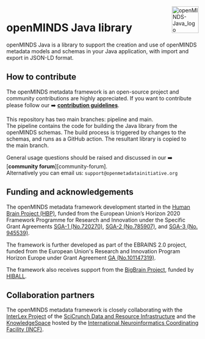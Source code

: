 <a href="docs/_static/openMINDS-logos/openMINDS-Java_logo_light.png">
  <picture>
    <source media="(prefers-color-scheme: dark)" srcset="docs/_static/openMINDS-logos/openMINDS-Java_logo_dark.png">
    <source media="(prefers-color-scheme: light)" srcset="docs/_static/openMINDS-logos/openMINDS-Java_logo_light.png">
    <img alt="openMINDS-Java_logo" src="docs/_static/openMINDS-logos/openMINDS-Java_logo_light.png" title="Logo created by Schlegel, Zehl, and Hagen Blixhavn." align="right" height="70">
  </picture>
</a>

# openMINDS Java library

openMINDS Java is a library to support the creation and use of openMINDS metadata models and schemas in your Java application, with import and export in JSON-LD format.

## How to contribute

The openMINDS metadata framework is an open-source project and community contributions are highly appreciated. If you want to contribute please follow our :arrow_right: [**contribution guidelines**][contribution-url].

This repository has two main branches: pipeline and main. The pipeline contains the code for building the Java library from the openMINDS schemas. The build process is triggered by changes to the schemas, and runs as a GitHub action. The resultant library is copied to the main branch.

General usage questions should be raised and discussed in our :arrow_right: [**community forum**][community-forum].  
Alternatively you can email us: `support@openmetadatainitiative.org`

## Funding and acknowledgements

The openMINDS metadata framework development started in the [Human Brain Project (HBP)][hbp-website], funded from the European Union’s Horizon 2020 Framework Programme for Research and Innovation under the Specific Grant Agreements [SGA-1 (No.720270)][hbp-sga1-doi], [SGA-2 (No.785907)][hbp-sga2-doi], and [SGA-3 (No. 945539)][hbp-sga3-doi]. 

The framework is further developed as part of the EBRAINS 2.0 project, funded from the European Union's Research and Innovation Program Horizon Europe under Grant Agreement [GA (No.101147319)][ebrains2-doi].

The framework also receives support from the [BigBrain Project](https://bigbrainproject.org/), funded by [HIBALL][hiball-url].

## Collaboration partners

The openMINDS metadata framework is closely collaborating with the [InterLex Project][interlex-dashboard] of the [SciCrunch Data and Resource Infrastructure][scicrunch-website] and the [KnowledgeSpace][ks-website] hosted by the [International Neuroinformatics Coordinating Facility (INCF)][incf-website].

[contributors-url]: https://github.com/openMetadataInitiative/openMINDS_Java/graphs/contributors
[contributors-shield]: https://img.shields.io/github/contributors/openMetadataInitiative/openMINDS_Java
[license-url]: https://raw.githubusercontent.com/openMetadataInitiative/openMINDS_Java/main/LICENSE
[license-shield]: https://img.shields.io/github/license/openMetadataInitiative/openMINDS_Java
[contribution-url]: https://openminds-documentation.readthedocs.io/en/latest/shared/contribution_guidelines.html
[ebrains2-doi]: https://doi.org/10.3030/101147319
[hiball-url]: https://bigbrainproject.org/hiball.html
[hbp-sga1-doi]: https://doi.org/10.3030/720270
[hbp-sga2-doi]: https://doi.org/10.3030/785907
[hbp-sga3-doi]: https://doi.org/10.3030/945539
[hbp-website]: https://www.humanbrainproject.eu
[incf-website]: https://www.incf.org
[interlex-dashboard]: https://scicrunch.org/scicrunch/interlex/dashboard
[ks-website]: https://knowledge-space.org
[scicrunch-website]: https://scicrunch.org
